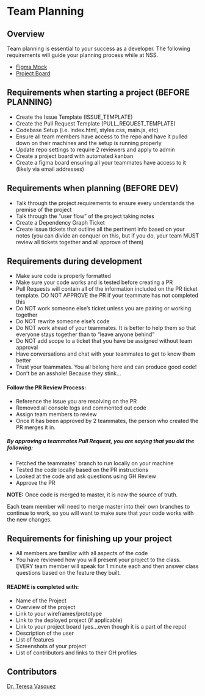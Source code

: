 # Team Planning

## Overview
Team planning is essential to your success as a developer. The following requirements will guide your planning process while at NSS.

- [Figma Mock](https://www.figma.com/file/NUGTGGsjuhazmwbF2DzfPA/Planning)
- [Project Board](https://github.com/nss-evening-cohort-13/team-planning/projects/1)

## Requirements when starting a project (BEFORE PLANNING)
- Create the Issue Template (ISSUE_TEMPLATE)
- Create the Pull Request Template (PULL_REQUEST_TEMPLATE)
- Codebase Setup (i.e. index.html, styles.css, main.js, etc)
- Ensure all team members have access to the repo and have it pulled down on their machines and the setup is running properly
- Update repo settings to require 2 reviewers and apply to admin
- Create a project board with automated kanban
- Create a figma board ensuring all your teammates have access to it (likely via email addresses)

## Requirements when planning (BEFORE DEV)
- Talk through the project requirements to ensure every understands the premise of the project
- Talk through the “user flow” of the project taking notes
- Create a Dependency Graph Ticket
- Create issue tickets that outline all the pertinent info based on your notes (you can divide an conquer on this, but if you do, your team MUST review all tickets together and all approve of them)

## Requirements during development
- Make sure code is properly formatted
- Make sure your code works and is tested before creating a PR
- Pull Requests will contain all of the information included on the PR ticket template. DO NOT APPROVE the PR if your teammate has not completed this
- Do NOT work someone else’s ticket unless you are pairing or working together
- Do NOT rewrite someone else’s code
- Do NOT work ahead of your teammates. It is better to help them so that everyone stays together than to “leave anyone behind”
- Do NOT add scope to a ticket that you have be assigned without team approval
- Have conversations and chat with your teammates to get to know them better
- Trust your teammates. You all belong here and can produce good code!
- Don’t be an asshole! Because they stink...

#### Follow the PR Review Process:
- Reference the issue you are resolving on the PR
- Removed all console logs and commented out code
- Assign team members to review
- Once it has been approved by 2 teammates, the person who created the PR merges it in.

##### By approving a teammates Pull Request, you are saying that you did the following:
- Fetched the teammates' branch to run locally on your machine
- Tested the code locally based on the PR instructions
- Looked at the code and ask questions using GH Review
- Approve the PR

**NOTE:**
Once code is merged to master, it is now the source of truth. 

Each team member will need to merge master into their own branches to continue to work, so you will want to make sure that your code works with the new changes.

## Requirements for finishing up your project
- All members are familiar with all aspects of the code
- You have reviewed how you will present your project to the class. EVERY team member will speak for 1 minute each and then answer class questions based on the feature they built.
#### README is completed with:
- Name of the Project
- Overview of the project
- Link to your wireframes/prototype
- Link to the deployed project (if applicable)
- Link to your project board (yes...even though it is a part of the repo)
- Description of the user
- List of features
- Screenshots of your project
- List of contributors and links to their GH profiles

## Contributors
[Dr. Teresa Vasquez](https://github.com/drteresavasquez)
